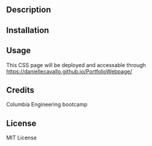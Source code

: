 ## Description


## Installation

## Usage
This CSS page will be deployed and accessable through 
https://daniellecavallo.github.io/PortfolioWebpage/


## Credits

Columbia Engineering bootcamp 

## License
MIT License